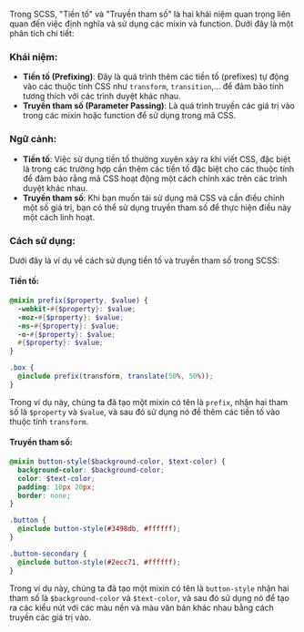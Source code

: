Trong SCSS, "Tiền tố" và "Truyền tham số" là hai khái niệm quan trọng liên quan đến việc định nghĩa và sử dụng các mixin và function. Dưới đây là một phân tích chi tiết:

### Khái niệm:

- **Tiền tố (Prefixing)**: Đây là quá trình thêm các tiền tố (prefixes) tự động vào các thuộc tính CSS như `transform`, `transition`,... để đảm bảo tính tương thích với các trình duyệt khác nhau.
- **Truyền tham số (Parameter Passing)**: Là quá trình truyền các giá trị vào trong các mixin hoặc function để sử dụng trong mã CSS.

### Ngữ cảnh:

- **Tiền tố**: Việc sử dụng tiền tố thường xuyên xảy ra khi viết CSS, đặc biệt là trong các trường hợp cần thêm các tiền tố đặc biệt cho các thuộc tính để đảm bảo rằng mã CSS hoạt động một cách chính xác trên các trình duyệt khác nhau.
- **Truyền tham số**: Khi bạn muốn tái sử dụng mã CSS và cần điều chỉnh một số giá trị, bạn có thể sử dụng truyền tham số để thực hiện điều này một cách linh hoạt.

### Cách sử dụng:

Dưới đây là ví dụ về cách sử dụng tiền tố và truyền tham số trong SCSS:

#### Tiền tố:

```scss
@mixin prefix($property, $value) {
  -webkit-#{$property}: $value;
  -moz-#{$property}: $value;
  -ms-#{$property}: $value;
  -o-#{$property}: $value;
  #{$property}: $value;
}

.box {
  @include prefix(transform, translate(50%, 50%));
}
```

Trong ví dụ này, chúng ta đã tạo một mixin có tên là `prefix`, nhận hai tham số là `$property` và `$value`, và sau đó sử dụng nó để thêm các tiền tố vào thuộc tính `transform`.

#### Truyền tham số:

```scss
@mixin button-style($background-color, $text-color) {
  background-color: $background-color;
  color: $text-color;
  padding: 10px 20px;
  border: none;
}

.button {
  @include button-style(#3498db, #ffffff);
}

.button-secondary {
  @include button-style(#2ecc71, #ffffff);
}
```

Trong ví dụ này, chúng ta đã tạo một mixin có tên là `button-style` nhận hai tham số là `$background-color` và `$text-color`, và sau đó sử dụng nó để tạo ra các kiểu nút với các màu nền và màu văn bản khác nhau bằng cách truyền các giá trị vào.
